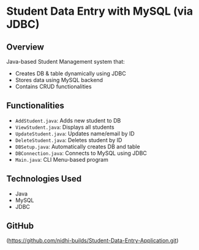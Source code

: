 # Student Data Entry with MySQL (via JDBC)

## Overview 
Java-based Student Management system that:
- Creates DB & table dynamically using JDBC
- Stores data using MySQL backend
- Contains CRUD functionalities

## Functionalities
- `AddStudent.java`: Adds new student to DB
- `ViewStudent.java`: Displays all students
- `UpdateStudent.java`: Updates name/email by ID
- `DeleteStudent.java`: Deletes student by ID
- `DBSetup.java`: Automatically creates DB and table
- `DBConnection.java`: Connects to MySQL using JDBC
- `Main.java`: CLI Menu-based program

## Technologies Used
- Java
- MySQL
- JDBC

## GitHub
(https://github.com/nidhi-builds/Student-Data-Entry-Application.git)
